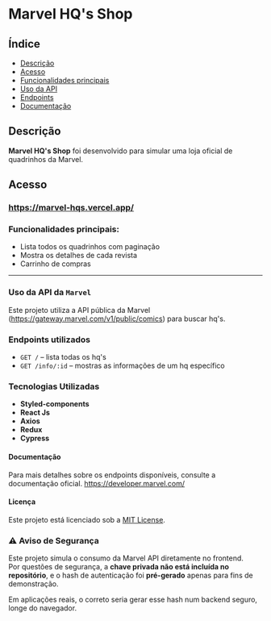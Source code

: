 # Marvel HQ's Shop

## Índice
- [Descrição](#descrição)
- [Acesso](#acesso)
- [Funcionalidades principais](#funcionalidades-principais)
- [Uso da API](#uso-da-api)
- [Endpoints](#endpoints-utilizados)
- [Documentação](#documentação)

## Descrição
  **Marvel HQ's Shop** foi desenvolvido para simular uma loja oficial de quadrinhos da Marvel.

## Acesso
  ### https://marvel-hqs.vercel.app/

### Funcionalidades principais:
- Lista todos os quadrinhos com paginação
- Mostra os detalhes de cada revista
- Carrinho de compras

---

### Uso da API da `Marvel`

Este projeto utiliza a API pública da Marvel (https://gateway.marvel.com/v1/public/comics) para buscar hq's. 

### Endpoints utilizados

- `GET /` – lista todas os hq's
- `GET /info/:id` – mostras as informações de um hq específico

### Tecnologias Utilizadas

- **Styled-components**
- **React Js**
- **Axios**
- **Redux**
- **Cypress**

#### Documentação
Para mais detalhes sobre os endpoints disponíveis, consulte a documentação oficial.
https://developer.marvel.com/ 

#### Licença

Este projeto está licenciado sob a [MIT License](LICENSE).

### ⚠️ Aviso de Segurança

Este projeto simula o consumo da Marvel API diretamente no frontend.  
Por questões de segurança, a **chave privada não está incluída no repositório**, e o hash de autenticação foi **pré-gerado** apenas para fins de demonstração.  

Em aplicações reais, o correto seria gerar esse hash num backend seguro, longe do navegador.